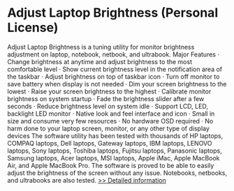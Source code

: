 # Adjust Laptop Brightness (Personal License)
Adjust Laptop Brightness is a tuning utility for monitor brightness adjustment on laptop, notebook, netbook, and ultrabook.
Major Features
· Change brightness at anytime and adjust brightness to the most comfortable level
· Show current brightness level in the notification area of the taskbar
· Adjust brightness on top of taskbar icon
· Turn off monitor to save battery when display is not needed
· Dim your screen brightness to the lowest
· Raise your screen brightness to the highest
· Calibrate monitor brightness on system startup
· Fade the brightness slider after a few seconds
· Reduce brightness level on system idle
· Support LCD, LED, backlight LED monitor
· Native look and feel interface and icon
· Small in size and consume very few resources
· No hardware OSD required
· No harm done to your laptop screen, monitor, or any other type of display devices
The software utility has been tested with thousands of HP laptops, COMPAQ laptops, Dell laptops, Gateway laptops, IBM laptops, LENOVO laptops, Sony laptops, Toshiba laptops, Fujitsu laptops, Panasonic laptops, Samsung laptops, Acer laptops, MSI laptops, Apple iMac, Apple MacBook Air, and Apple MacBook Pro. The software is proved to be able to easily adjust the brightness of the screen without any issue. Notebooks, netbooks, and ultrabooks are also tested.
[>> Detailed information](https://secure.shareit.com/shareit/product.html?productid=300580359&affiliateid=200057808)